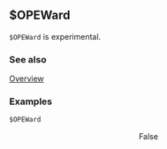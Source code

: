 ## $OPEWard

`$OPEWard` is experimental.

### See also

[Overview](Extra/FeynCalc.md)

### Examples

```mathematica
$OPEWard
```

$$\text{False}$$
